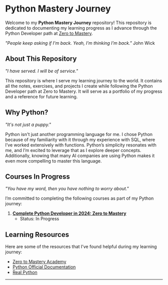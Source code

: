 # Python Mastery Journey

Welcome to my **Python Mastery Journey** repository! This repository is dedicated to documenting my learning progress as I advance through the Python Developer path at [Zero to Mastery](https://zerotomastery.io/).

_"People keep asking if I'm back. Yeah, I’m thinking I’m back."_  John Wick

## About This Repository

_"I have served. I will be of service."_

This repository is where I serve my learning journey to the world. It contains all the notes, exercises, and projects I create while following the Python Developer path at Zero to Mastery. It will serve as a portfolio of my progress and a reference for future learning.

## Why Python?

_"It's not just a puppy."_

Python isn't just another programming language for me. I chose Python because of my familiarity with it through my experience with SQL, where I’ve worked extensively with functions. Python’s simplicity resonates with me, and I’m excited to leverage that as I explore deeper concepts. Additionally, knowing that many AI companies are using Python makes it even more compelling to master this language.

## Courses In Progress

_"You have my word, then you have nothing to worry about."_

I’m committed to completing the following courses as part of my Python journey:

1. **[Complete Python Developer in 2024: Zero to Mastery](https://zerotomastery.io/courses/learn-python/)** 
   - Status: In Progress

## Learning Resources

Here are some of the resources that I’ve found helpful during my learning journey:

- [Zero to Mastery Academy](https://zerotomastery.io/)
- [Python Official Documentation](https://docs.python.org/3/)
- [Real Python](https://realpython.com/)

---
